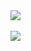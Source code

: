 <a href="https://azuredeploy.net/?repository=https://github.com/GetVirtual/ARM-Templates/tree/master/MultiRegionHA" target="_blank">
    <img src="http://azuredeploy.net/deploybutton.png"/>
</a>

</br>
</br>  


<a href="https://portal.azure.com/#create/Microsoft.Template/uri/https://github.com/GetVirtual/ARM-Templates/tree/master/MultiRegionHA" target="_blank">
    <img src="http://azuredeploy.net/deploybutton.png"/>
</a>
